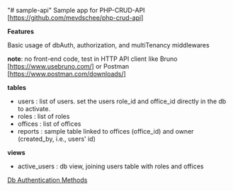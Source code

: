 "# sample-api" 
Sample app for PHP-CRUD-API [https://github.com/mevdschee/php-crud-api]

**Features**

Basic usage of dbAuth, authorization, and multiTenancy middlewares


**note**: no front-end code, test in HTTP API client like Bruno [https://www.usebruno.com/] or Postman [https://www.postman.com/downloads/]

**tables**
 - users : list of users. set the users role_id and office_id directly in the db to activate.
 - roles : list of roles
 - offices : list of offices
 - reports : sample table linked to offices (office_id) and owner (created_by, i.e., users' id)

**views**

 - active_users : db view, joining users table with roles and offices


[Db Authentication Methods](https://github.com/mevdschee/php-crud-api?tab=readme-ov-file#database-authentication)

